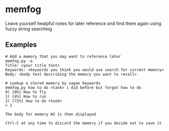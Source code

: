 # memfog
Leave yourself healpful notes for later reference and find them again using fuzzy string searching

## Examples
```
# Add a memory that you may want to reference later
memfog.py -a
Title: <your title text>
Keywords: <keywords you think you would use search for current memory>
Body: <body text describing the memory you want to recall>

# Lookup a stored memory by vague keywords
memfog.py how to do <task> i did before but forgot how to do
0) [0%] How to fly
1) [4%] How to run
2) [72%] How to do <task>
> 2

The body for memory #2 is then displayed

Ctrl-C at any time to discard the memory if you decide not to save it 
```